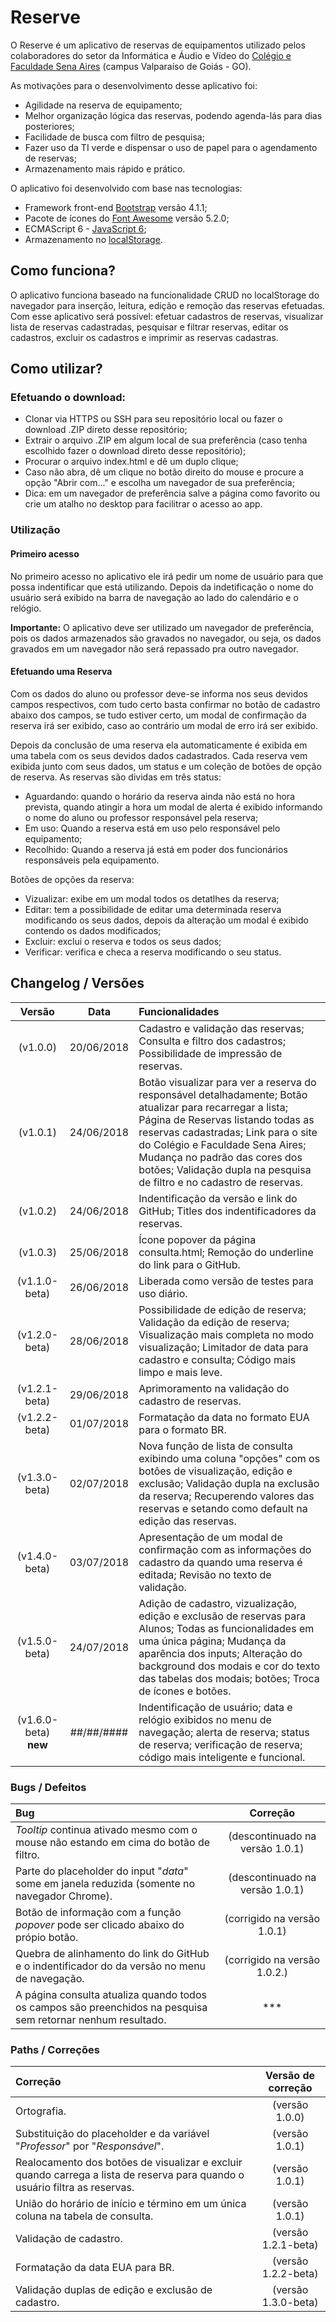 # Reserve
O Reserve é um aplicativo de reservas de equipamentos utilizado pelos colaboradores do setor da Informática e Áudio e Vídeo do [Colégio e Faculdade Sena Aires](http://www.senaaires.com.br/) (campus Valparaíso de Goiás - GO).

As motivações para o desenvolvimento desse aplicativo foi:
* Agilidade na reserva de equipamento;
* Melhor organização lógica das reservas, podendo agenda-lás para dias posteriores;
* Facilidade de busca com filtro de pesquisa;
* Fazer uso da TI verde e dispensar o uso de papel para o agendamento de reservas;
* Armazenamento mais rápido e prático.

O aplicativo foi desenvolvido com base nas tecnologias:
* Framework front-end [Bootstrap](https://getbootstrap.com/) versão 4.1.1;
* Pacote de ícones do [Font Awesome](https://fontawesome.com/) versão 5.2.0;
* ECMAScript 6 - [JavaScript 6](https://www.w3schools.com/js/js_es6.asp);
* Armazenamento no [localStorage](https://developer.mozilla.org/pt-BR/docs/Web/API/Storage/LocalStorage).

## Como funciona?
O aplicativo funciona baseado na funcionalidade CRUD no localStorage do navegador para inserção, leitura, edição e remoção das reservas efetuadas. Com esse aplicativo será possível: efetuar cadastros de reservas, visualizar lista de reservas cadastradas, pesquisar e filtrar reservas, editar os cadastros, excluir os cadastros e imprimir as reservas cadastras.

## Como utilizar?

### Efetuando o download:
* Clonar via HTTPS ou SSH para seu repositório local ou fazer o download .ZIP direto desse repositório; 
* Extrair o arquivo .ZIP em algum local de sua preferência (caso tenha escolhido fazer o download direto desse repositório);
* Procurar o arquivo index.html e dê um duplo clique;
* Caso não abra, dê um clique no botão direito do mouse e procure a opção "Abrir com..." e escolha um navegador de sua preferência;
* Dica: em um navegador de preferência salve a página como favorito ou crie um atalho no desktop para facilitrar o acesso ao app. 

### Utilização

#### Primeiro acesso
No primeiro acesso no aplicativo ele irá pedir um nome de usuário para que possa indentificar que está utilizando. Depois da indetificação o nome do usuário será exibido na barra de navegação ao lado do calendário e o relógio.

**Importante:** O aplicativo deve ser utilizado um navegador de preferência, pois os dados armazenados são gravados no navegador, ou seja, os dados gravados em um navegador não será repassado pra outro navegador.

#### Efetuando uma Reserva
Com os dados do aluno ou professor deve-se informa nos seus devidos campos respectivos, com tudo certo basta confirmar no botão de cadastro abaixo dos campos, se tudo estiver certo, um modal de confirmação da reserva irá ser exibido, caso ao contrário um modal de erro irá ser exibido.

Depois da conclusão de uma reserva ela automaticamente é exibida em uma tabela com os seus devidos dados cadastrados. Cada reserva vem exibida junto com seus dados, um status e um coleção de botões de opção de reserva. 
As reservas são dividas em três status: 
* Aguardando: quando o horário da reserva ainda não está no hora prevista, quando atingir a hora um modal de alerta é exibido informando o nome do aluno ou professor responsável pela reserva;
* Em uso: Quando a reserva está em uso pelo responsável pelo equipamento;
* Recolhido: Quando a reserva já está em poder dos funcionários responsáveis pela equipamento.

Botões de opções da reserva:
* Vizualizar: exibe em um modal todos os detatlhes da reserva;
* Editar: tem a possibilidade de editar uma determinada reserva modificando os seus dados, depois da alteração um modal é exibido contendo os dados modificados;
* Excluir: exclui o reserva e todos os seus dados;
* Verificar: verifica e checa a reserva modificando o seu status.

## Changelog / Versões

| Versão | Data | Funcionalidades |
| :----: | :--: | :-------------- |
| (v1.0.0) | 20/06/2018 | Cadastro e validação das reservas; Consulta e filtro dos cadastros; Possibilidade de impressão de reservas. |
| (v1.0.1) | 24/06/2018 | Botão visualizar para ver a reserva do responsável detalhadamente; Botão atualizar para recarregar a lista; Página de Reservas listando todas as reservas cadastradas; Link  para o site do Colégio e Faculdade Sena Aires; Mudança no padrão das cores dos botões; Validação dupla na pesquisa de filtro e no cadastro de reservas.|
| (v1.0.2) | 24/06/2018 | Indentificação da versão e link do GitHub; Titles dos indentificadores da reservas. |
| (v1.0.3) | 25/06/2018 | Ícone popover da página consulta.html; Remoção do underline do link para o GitHub. |
| (v1.1.0-beta) | 26/06/2018 | Liberada como versão de testes para uso diário. |
| (v1.2.0-beta) | 28/06/2018 | Possibilidade de edição de reserva; Validação da edição de reserva; Visualização mais completa no modo visualização; Limitador de data para cadastro e consulta; Código mais limpo e mais leve. |
| (v1.2.1-beta) | 29/06/2018 | Aprimoramento na validação do cadastro de reservas. |
| (v1.2.2-beta) | 01/07/2018 | Formatação da data no formato EUA para o formato BR. |
| (v1.3.0-beta) | 02/07/2018 | Nova função de lista de consulta exibindo uma coluna "opções" com os botôes de visualização, edição e exclusão; Validação dupla na exclusão da reserva; Recuperendo valores das reservas e setando como default na edição das reservas. |
| (v1.4.0-beta) | 03/07/2018 | Apresentação de um modal de confirmação com as informações do cadastro da quando uma reserva é editada; Revisão no texto de validação. |
| (v1.5.0-beta) | 24/07/2018 | Adição de cadastro, vizualização, edição e exclusão de reservas para Alunos; Todas as funcionalidades em uma única página; Mudança da aparência dos inputs; Alteração do background dos modais e cor do texto das tabelas dos modais; botões; Troca de ícones e botões.  |
| (v1.6.0-beta) **new** | ##/##/#### | Indentificação de usuário; data e relógio exibidos no menu de navegação; alerta de reserva; status de reserva; verificação de reserva; código mais inteligente e funcional. |

### Bugs / Defeitos

| Bug | Correção |
| :---| :-----------------:|
| *Tooltip* continua ativado mesmo com o mouse não estando em cima do botão de filtro. | (descontinuado na versão 1.0.1) |
| Parte do placeholder do input "*data*" some em janela reduzida (somente no navegador Chrome). | (descontinuado na versão 1.0.1) |
| Botão de informação com a função *popover* pode ser clicado abaixo do própio botão. | (corrigido na versão 1.0.1) |
| Quebra de alinhamento do link do GitHub e o indentificador do da versão no menu de navegação. | (corrigido na versão 1.0.2.) |
| A página consulta atualiza quando todos os campos são preenchidos na pesquisa sem retornar nenhum resultado. | *** |

### Paths / Correções

| Correção | Versão de correção |
| :------- | :----------------: |
| Ortografia. | (versão 1.0.0) |
| Substituição do placeholder e da variável "*Professor*" por "*Responsável*". | (versão 1.0.1) |
| Realocamento dos botões de visualizar e excluir quando carrega a lista de reserva para quando o usuário filtra as reservas. | (versão 1.0.1) |
| União do horário de início e término em um única coluna na tabela de consulta. | (versão 1.0.1) |
| Validação de cadastro. | (versão 1.2.1-beta) |
| Formatação da data EUA para BR. | (versão 1.2.2-beta) |
| Validação duplas de edição e exclusão de cadastro. | (versão 1.3.0-beta) |